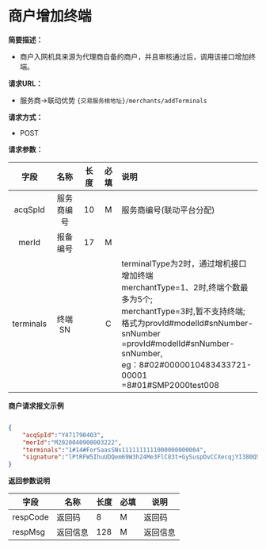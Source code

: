 # 商户增加终端
    
**简要描述：** 
- 商户入网机具来源为代理商自备的商户，并且审核通过后，调用该接口增加终端。


**请求URL：** 
- 服务商->联动优势
`{交易服务根地址}/merchants/addTerminals`
 
**请求方式：**

- POST 

**请求参数：** 


|	字段	 |	名称	  |	长度  	|	必填  	|	说明	  |
|:--------:|:--------:|:--------:|:--------:|:--------|
|	acqSpId	|	服务商编号	|	10	|	M	|	服务商编号(联动平台分配)	|
|	merId 	|	报备编号	|	17	|	M	|	 	|
|	terminals	|	终端SN	|		|	C	|	terminalType为2时，通过增机接口增加终端<br>merchantType=1、2时,终端个数最多为5个;<br>merchantType=3时,暂不支持终端;<br>格式为provId#modelId#snNumber-snNumber<br>=provId#modelId#snNumber-snNumber,<br>eg：8#02#0000010483433721-00001<br>=8#01#SMP2000test008	|



 **商户请求报文示例**

```json

{
    "acqSpId":"Y471790403",
    "merId":"M2020040900003222",
    "terminals":"1#14#ForSaasSNs1111111111000000000004",
    "signature":"lPtRFW5IhuUDQem69W3h24Me3FlC83t+GySuspDvCCXecqjYI380Q5NcMFMqaMtZDytyiYlkDu9XJv8hHzF3Smvtnsjr/88M41mPdDq/QcVu6vzoQKyPy5fKgf1AKWLGty/bC7OYk3JCkUGMdShMAftHBB6ByVjOt0Cxg0jfCUQ="
}

```

 **返回参数说明** 
 
|	字段	|	名称	|	长度	|	必填	|	说明	|
|--------|-------|--------|--------|--------|
|	respCode	|	返回码	|	8	|	M	|	返回码	|
|	respMsg	|	返回信息	|	128	|	M	|	返回信息	|

